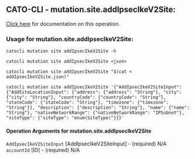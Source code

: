 
## CATO-CLI - mutation.site.addIpsecIkeV2Site:
[Click here](https://api.catonetworks.com/documentation/#mutation-addIpsecIkeV2Site) for documentation on this operation.

### Usage for mutation.site.addIpsecIkeV2Site:

`catocli mutation site addIpsecIkeV2Site -h`

`catocli mutation site addIpsecIkeV2Site <json>`

`catocli mutation site addIpsecIkeV2Site "$(cat < addIpsecIkeV2Site.json)"`

`catocli mutation site addIpsecIkeV2Site '{"AddIpsecIkeV2SiteInput": {"AddSiteLocationInput": {"address": {"address": "String"}, "city": {"city": "String"}, "countryCode": {"countryCode": "String"}, "stateCode": {"stateCode": "String"}, "timezone": {"timezone": "String"}}, "description": {"description": "String"}, "name": {"name": "String"}, "nativeNetworkRange": {"nativeNetworkRange": "IPSubnet"}, "siteType": {"siteType": "enum(SiteType)"}}}'`

#### Operation Arguments for mutation.site.addIpsecIkeV2Site ####
`AddIpsecIkeV2SiteInput` [AddIpsecIkeV2SiteInput] - (required) N/A 
`accountId` [ID] - (required) N/A 
